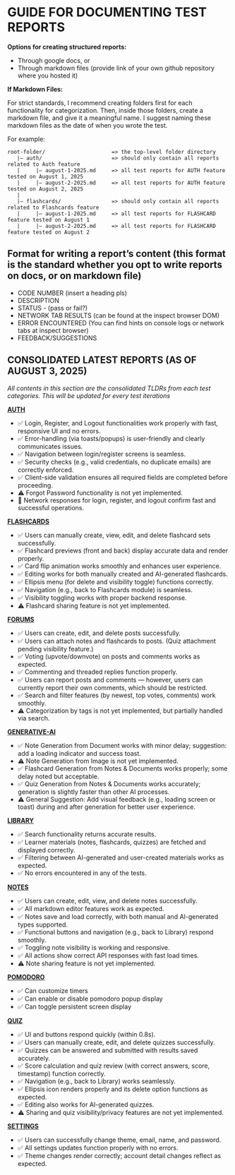 # GUIDE FOR DOCUMENTING TEST REPORTS

**Options for creating structured reports:**

- Through google docs, or
- Through markdown files (provide link of your own github repository where you hosted it)

**If Markdown Files:**

For strict standards, I recommend creating folders first for each functionality for categorization. Then, inside those folders, create a markdown file, and give it a meaningful name. I suggest naming these markdown files as the date of when you wrote the test.

For example:

```
root-folder/ 		             => the top-level folder directory
   |— auth/ 		             => should only contain all reports related to Auth feature
   |     |— august-1-2025.md     => all test reports for AUTH feature tested on August 1, 2025
   |     |— august-2-2025.md     => all test reports for AUTH feature tested on August 2, 2025
   |
   |— flashcards/ 			     => should only contain all reports related to Flashcards feature
   |     |— august-1-2025.md     => all test reports for FLASHCARD feature tested on August 1
   |     |— august-2-2025.md     => all test reports for FLASHCARD feature tested on August 2

```

## Format for writing a report’s content (this format is the standard whether you opt to write reports on docs, or on markdown file)

- CODE NUMBER (insert a heading pls)
- DESCRIPTION
- STATUS - (pass or fail?)
- NETWORK TAB RESULTS (can be found at the inspect browser DOM)
- ERROR ENCOUNTERED (You can find hints on console logs or network tabs at inspect browser)
- FEEDBACK/SUGGESTIONS

## CONSOLIDATED LATEST REPORTS (AS OF AUGUST 3, 2025)

_All contents in this section are the consolidated TLDRs from each test categories. This will be updated for every test iterations_

[**AUTH**](./auth/aug-3-2025.md)

- ✅ Login, Register, and Logout functionalities work properly with fast, responsive UI and no errors.
- ✅ Error-handling (via toasts/popups) is user-friendly and clearly communicates issues.
- ✅ Navigation between login/register screens is seamless.
- ✅ Security checks (e.g., valid credentials, no duplicate emails) are correctly enforced.
- ✅ Client-side validation ensures all required fields are completed before proceeding.
- ⚠️ Forgot Password functionality is not yet implemented.
- 📶 Network responses for login, register, and logout confirm fast and successful operations.

[**FLASHCARDS**](./flashcards/aug-3-2025.md)

- ✅ Users can manually create, view, edit, and delete flashcard sets successfully.
- ✅ Flashcard previews (front and back) display accurate data and render properly.
- ✅ Card flip animation works smoothly and enhances user experience.
- ✅ Editing works for both manually created and AI-generated flashcards.
- ✅ Ellipsis menu (for delete and visibility toggle) functions correctly.
- ✅ Navigation (e.g., back to Flashcards module) is seamless.
- ✅ Visibility toggling works with proper backend response.
- ⚠️ Flashcard sharing feature is not yet implemented.

[**FORUMS**](./forums/aug-3-2025.md)

- ✅ Users can create, edit, and delete posts successfully.
- ✅ Users can attach notes and flashcards to posts. (Quiz attachment pending visibility feature.)
- ✅ Voting (upvote/downvote) on posts and comments works as expected.
- ✅ Commenting and threaded replies function properly.
- ✅ Users can report posts and comments — however, users can currently report their own comments, which should be restricted.
- ✅ Search and filter features (by newest, top votes, comments) work smoothly.
- ⚠️ Categorization by tags is not yet implemented, but partially handled via search.

[**GENERATIVE-AI**](./generative-ai/aug-3-2025.md)

- ✅ Note Generation from Document works with minor delay; suggestion: add a loading indicator and success toast.
- ⚠️ Note Generation from Image is not yet implemented.
- ✅ Flashcard Generation from Notes & Documents works properly; some delay noted but acceptable.
- ✅ Quiz Generation from Notes & Documents works accurately; generation is slightly faster than other AI processes.
- ⚠️ General Suggestion: Add visual feedback (e.g., loading screen or toast) during and after generation for better user experience.

[**LIBRARY**](./library/aug-3-2025.md)

- ✅ Search functionality returns accurate results.
- ✅ Learner materials (notes, flashcards, quizzes) are fetched and displayed correctly.
- ✅ Filtering between AI-generated and user-created materials works as expected.
- ✅ No errors encountered in any of the tests.

[**NOTES**](./notes/aug-3-2025.md)

- ✅ Users can create, edit, view, and delete notes successfully.
- ✅ All markdown editor features work as expected.
- ✅ Notes save and load correctly, with both manual and AI-generated types supported.
- ✅ Functional buttons and navigation (e.g., back to Library) respond smoothly.
- ✅ Toggling note visibility is working and responsive.
- ✅ All actions show correct API responses with fast load times.
- ⚠️ Note sharing feature is not yet implemented.

[**POMODORO**](./pomodoro/aug-3-2025.md)

- ✅ Can customize timers
- ✅ Can enable or disable pomodoro popup display
- ✅ Can toggle persistent screen display

[**QUIZ**](./quiz/aug-3-2025.md)

- ✅ UI and buttons respond quickly (within 0.8s).
- ✅ Users can manually create, edit, and delete quizzes successfully.
- ✅ Quizzes can be answered and submitted with results saved accurately.
- ✅ Score calculation and quiz review (with correct answers, score, timestamp) function correctly.
- ✅ Navigation (e.g., back to Library) works seamlessly.
- ✅ Ellipsis icon renders properly and its delete option functions as expected.
- ✅ Editing also works for AI-generated quizzes.
- ⚠️ Sharing and quiz visibility/privacy features are not yet implemented.

[**SETTINGS**](./settings/aug-3-2025.md)

- ✅ Users can successfully change theme, email, name, and password.
- ✅ All settings updates function properly with no errors.
- ✅ Theme changes render correctly; account detail changes reflect as expected.
